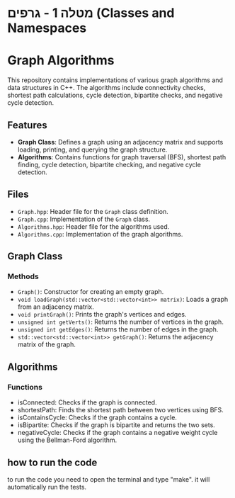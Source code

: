 # מטלה 1 - גרפים (Classes and Namespaces

# Graph Algorithms

This repository contains implementations of various graph algorithms and data structures in C++. The algorithms include connectivity checks, shortest path calculations, cycle detection, bipartite checks, and negative cycle detection.

## Features

- **Graph Class**: Defines a graph using an adjacency matrix and supports loading, printing, and querying the graph structure.
- **Algorithms**: Contains functions for graph traversal (BFS), shortest path finding, cycle detection, bipartite checking, and negative cycle detection.

## Files

- `Graph.hpp`: Header file for the `Graph` class definition.
- `Graph.cpp`: Implementation of the `Graph` class.
- `Algorithms.hpp`: Header file for the algorithms used.
- `Algorithms.cpp`: Implementation of the graph algorithms.

## Graph Class

### Methods

- `Graph()`: Constructor for creating an empty graph.
- `void loadGraph(std::vector<std::vector<int>> matrix)`: Loads a graph from an adjacency matrix.
- `void printGraph()`: Prints the graph's vertices and edges.
- `unsigned int getVerts()`: Returns the number of vertices in the graph.
- `unsigned int getEdges()`: Returns the number of edges in the graph.
- `std::vector<std::vector<int>> getGraph()`: Returns the adjacency matrix of the graph.

## Algorithms

### Functions

- isConnected: Checks if the graph is connected.
- shortestPath: Finds the shortest path between two vertices using BFS.
- isContainsCycle: Checks if the graph contains a cycle.
- isBipartite: Checks if the graph is bipartite and returns the two sets.
- negativeCycle: Checks if the graph contains a negative weight cycle using the Bellman-Ford algorithm.


## how to run the code
to run the code you need to open the terminal and type "make". it will automatically run the tests.  






  
